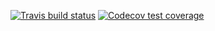  <!-- badges: start -->
  [![Travis build status](https://travis-ci.org/jingnanyuan/STAT302package.svg?branch=master)](https://travis-ci.org/jingnanyuan/STAT302package)
  [![Codecov test coverage](https://codecov.io/gh/jingnanyuan/STAT302package/branch/master/graph/badge.svg)](https://codecov.io/gh/jingnanyuan/STAT302package)
  <!-- badges: end -->
